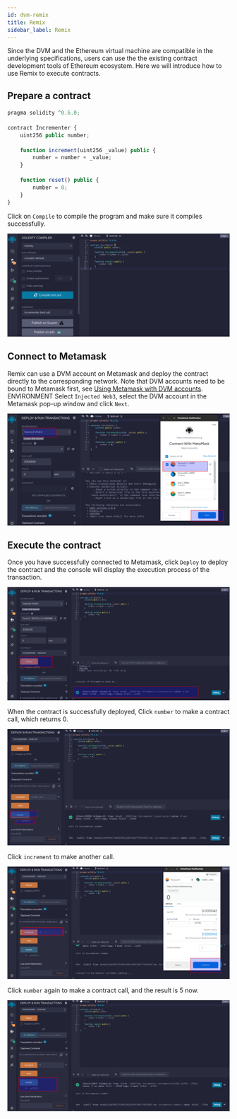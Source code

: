 ```yaml
---
id: dvm-remix
title: Remix
sidebar_label: Remix
---
```


Since the DVM and the Ethereum virtual machine are compatible in the underlying specifications, users can use the the existing contract development tools of Ethereum ecosystem. Here we will introduce how to use Remix to execute contracts.

## Prepare a contract

```js
pragma solidity ^0.6.0;

contract Incrementer {
    uint256 public number;

    function increment(uint256 _value) public {
        number = number + _value;
    }

    function reset() public {
        number = 0;
    }
}
```

Click on `Compile` to compile the program and make sure it compiles successfully.

![dvm](assets/dvm/remix/r1.png)

## Connect to Metamask

Remix can use a DVM account on Metamask and deploy the contract directly to the corresponding network. Note that DVM accounts need to be bound to Metamask first, see [Using Metamask with DVM accounts](dvm-metamask). ENVIRONMENT Select `Injected Web3`, select the DVM account in the Metamask pop-up window and click `Next`.

![dvm](assets/dvm/remix/r2.png)

## Execute the contract

Once you have successfully connected to Metamask, click `Deploy` to deploy the contract and the console will display the execution process of the transaction.

![dvm](assets/dvm/remix/r3.png)

When the contract is successfully deployed, Click `number` to make a contract call, which returns 0.

![dvm](assets/dvm/remix/r4.png)

Click `increment` to make another call.

![dvm](assets/dvm/remix/r5.png)

Click `number` again to make a contract call, and the result is 5 now.

![dvm](assets/dvm/remix/r6.png)
